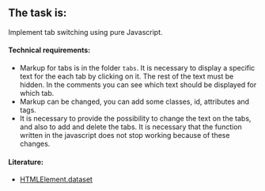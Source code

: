 ## The task is:

Implement tab switching using pure Javascript. 

#### Technical requirements:
- Markup for tabs is in the folder `tabs`. It is necessary to display a specific text for the each tab by clicking on it. The rest of the text must be hidden. In the comments you can see which text should be displayed for which tab. 
- Markup can be changed, you can add some classes, id, attributes and tags.
- It is necessary to provide the possibility to change the text on the tabs, and also to add and delete the tabs. It is necessary that the function written in the javascript does not stop working because of these changes.

#### Literature:
- [HTMLElement.dataset](https://developer.mozilla.org/en/docs/Web/API/HTMLElement/dataset)